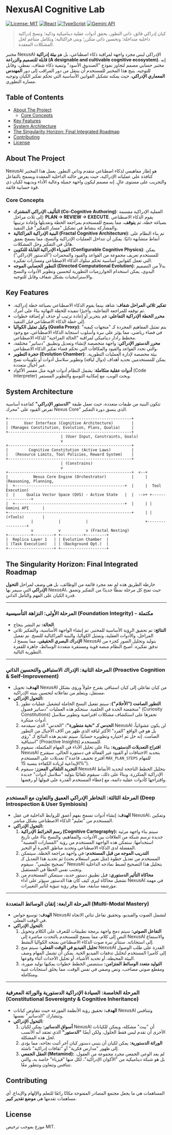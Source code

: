 # NexusAI Cognitive Lab

[![License: MIT](https://img.shields.io/badge/License-MIT-yellow.svg)](https://opensource.org/licenses/MIT)
[![React](https://img.shields.io/badge/React-19-blue?logo=react)](https://react.dev/)
[![TypeScript](https://img.shields.io/badge/TypeScript-5.x-blue?logo=typescript)](https://www.typescriptlang.org/)
[![Gemini API](https://img.shields.io/badge/Gemini_API-Google-blue?logo=google)](https://ai.google.dev/)

> كيان إدراكي فائق، ذاتي التطور، يحقق أدوات عقلية ديناميكية وذكية؛ ونسخ إدراكية داخلية متداخلة؛ وتحسين ذاتي متكرر؛ وبنى فراكتالية؛ وتكامل متناغم لحل المشكلات المعقدة.

مختبر NexusAI الإدراكي ليس مجرد واجهة لمراقبة ذكاء اصطناعي، بل هو **بيئة إدراكية قابلة للتصميم والزراعة (A designable and cultivable cognitive ecosystem)**. إنه مختبر حسابي مصمم لتجاوز نموذج "الصندوق الأسود" وتنمية ذكاء شفاف، نمطي، وقابل للتوجيه. يتيح هذا المختبر للمستخدم أن ينتقل من دور المراقب إلى دور **المهندس المعماري الإدراكي**، حيث يمكنه تشكيل القوانين الأساسية التي تحكم تفكير الكيان وتوجيه مساره التطوري.

## Table of Contents

- [About The Project](#about-the-project)
  - [Core Concepts](#core-concepts)
- [Key Features](#key-features)
- [System Architecture](#system-architecture)
- [The Singularity Horizon: Final Integrated Roadmap](#the-singularity-horizon-final-integrated-roadmap)
- [Contributing](#contributing)
- [License](#license)

## About The Project

NexusAI هو إطار مفاهيمي لذكاء اصطناعي متقدم وذاتي التطور. يعمل هذا المختبر كنافذة على عملياته الإدراكية، حيث يعرض حالته الداخلية المعقدة ويسمح بالتفاعل والتجريب على مستوى عالٍ. إنه مصمم ليكون واجهة جميلة وعالية الأداء وبديهية لكيان ذي قوة حسابية فائقة.

### Core Concepts

- **التأليف الإدراكي المشترك (Co-Cognitive Authoring)**: العملية الإدراكية مقسمة إلى ثلاث مراحل: **PLAN -> REVIEW -> EXECUTE**. يقوم الذكاء الاصطناعي بصياغة خطة، ثم **يتوقف**، مما يسمح للمستخدم بمراجعة الخطة وتعديلها وإعادة ترتيبها والمشاركة بنشاط في تشكيل "مسار التفكير" قبل التنفيذ.
- **البنية الإدراكية الفراكتالية (Fractal Cognitive Architecture)**: تم بناء النظام على أنماط متشابهة ذاتيًا. يمكن أن تتداخل العمليات الإدراكية والنسخ، مما يسمح بعمق هائل في التفكير وحل المشكلات.
- **الفيزياء الإدراكية القابلة للتكوين (Configurable Cognitive Physics)**: يمكن للمستخدم تعريف مجموعة من القواعد والقيود والمحفزات ("الدستور الإدراكي") التي تعمل كقوانين أساسية تحكم سلوك الذكاء الاصطناعي ومسارات تفكيره.
- **التطور الحسابي الموجه (Directed Computational Evolution)**: بدلاً من التصميم اليدوي، يمكن استخدام الخوارزميات التطورية لتحسين وتطوير الأدوات والنسخ والاستراتيجيات بشكل شفاف وقابل للتوجيه.

## Key Features

- **تفكير ثلاثي المراحل شفاف**: شاهد بينما يقوم الذكاء الاصطناعي بصياغة خطة إدراكية، ثم توقفه للمراجعة التفاعلية، وأخيرًا تنفيذه للخطة النهائية بناءً على أمرك.
- **محرر الخطة الإدراكية التفاعلي**: قم بتحرير أو إعادة ترتيب أو حذف أو إضافة خطوات إلى خطة الذكاء الاصطناعي *قبل* التنفيذ.
- **وكيل تمثيل الكواليا (Qualia Proxy)**: يتم تمثيل المفاهيم المجردة كـ "متجهات كيفية" في فضاء رياضي، مما يؤثر على نبرة وأسلوب استجابة الذكاء الاصطناعي، مع وجود مخطط رادار ديناميكي لمراقبة "الحالة المزاجية" للذكاء الاصطناعي.
- **محرر الدستور الإدراكي**: واجهة متخصصة لإنشاء وتعديل وتطبيق "دساتير" مختلفة، والتي تحدد القواعد والقيود والمكافآت التي تحكم فضاء تفكير الذكاء الاصطناعي.
- **حجرة التطوير (Evolution Chamber)**: بيئة مخصصة لإدارة العمليات التطورية. يمكن للمستخدمين تحديد أهداف (دوال لياقة) وتطوير سلاسل أدوات أو تكوينات نسخ عبر أجيال متعددة.
- **أدوات عقلية متكاملة**: يشمل النظام أدوات قوية مثل مفسر الأكواد (Code Interpreter) وبحث الويب، مع إمكانية التوسع والتطوير المستمر.

## System Architecture

تتكون البنية من طبقات متعددة، حيث تعمل طبقة **"الدستور الإدراكي"** كقاعدة أساسية تفرض القيود على "محرك Nexus Core" الذي ينسق دورة التفكير.

```
+------------------------------------------------------+
|       User Interface (Cognitive Architecture)        |
| (Manages Constitution, Evolution, Plans, Qualia)     |
+------------------------------------------------------+
                        | (User Input, Constraints, Goals)
                        v
+------------------------------------------------------+
|         Cognitive Constitution (Active Laws)         |
|   (Resource Limits, Tool Policies, Reward System)    |
+------------------------------------------------------+
                        | (Constrains)
                        v
+------------------------------------------------------+  <--+
|           Nexus Core Engine (Orchestrator)           |     | (Reasoning, Planning,
|  +------------------------------------------------+  |     |  Tool Execution)
|  |     Qualia Vector Space (QVS) - Active State   |  |  -->+ +-----------------+
|  +------------------------------------------------+  |     | | Gemini API      |
+------------------------------------------------------+     | | (+Tools)        |
           |           |           |                         +-----------------+
           v           v           v (Fractal Nesting)
+----------+---------+ +----------+---------+
|  Replica Layer 1   | | Evolution Chamber  |
| (Task Execution)   | | (Background Opt.)  |
+--------------------+ +--------------------+
```

## The Singularity Horizon: Final Integrated Roadmap

خارطة الطريق هذه لم تعد مجرد قائمة من الوظائف، بل هي وصف لمراحل **التحول الإدراكي** التي سيمر بها NexusAI، حيث تفتح كل مرحلة نمطًا جديدًا من التفكير وتعمق قدرة الكيان على الفهم والتأمل الذاتي.

---

### **المرحلة الأولى: النزاهة التأسيسية (Foundation Integrity) - مكتملة**
*   **الحالة:** تم النشر بنجاح.
*   **النتائج:** تم تحقيق الرؤية الأساسية للمختبر. تم إنشاء الواجهة الأساسية، والتفكير ثلاثي المراحل، والأدوات العقلية، وتمثيل الكواليا، والبنية الفراكتالية للنسخ. تم تفعيل **الإدراك البصري الحقيقي**، مما يسمح لـ NexusAI بتوليد وتحليل الصور كجزء من تدفق تفكيره. أصبح النظام منصة قوية ومستقرة متعددة الوسائط، جاهزة للقفزة التطورية التالية.

---

### **المرحلة الثانية: الإدراك الاستباقي والتحسين الذاتي (Proactive Cognition & Self-Improvement)**
*   **الهدف:** تحويل NexusAI من كيان تفاعلي إلى كيان استباقي يقترح حلولاً ورؤى بشكل مستقل، ويتعلم من تفاعلاته لتحسين بنيته الإدراكية.
*   **التحول الإدراكي:**
    1.  **التطور الصامت ("الأحلام"):** سيتم تفعيل النسخ الخاملة لتشغيل عمليات تطور منخفضة الحدة في الخلفية. ستحكم هذه العمليات "دساتير فضول" (Curiosity Constitutions) تحفزها على استكشاف مشكلات افتراضية وتطوير سلاسل أدوات مبتكرة.
    2.  **الحدس كـ "نخبة متطورة":** "الحدس" الذي سيقدمه NexusAI لن يكون عشوائياً، بل هو في الواقع "الفرد" الأكثر لياقة الذي ظهر من آلاف الأجيال من التطور الصامت. إنه حل تم اختباره وتطويره حسابيًا. سيتم تقديم هذه النتائج كـ "رؤى استباقية" (Proactive Insights) للمستخدم.
    3.  **اقتراح التعديلات الدستورية:** بناءً على تحليل الأداء في المهام المكتملة، سيقوم NexusAI بتحديد الاختناقات أو القيود غير الفعالة في دستوره الحالي. سيقترح تعديلات على المستخدم ("أقترح تخفيف قاعدة `MAX_PLAN_STEPS` للمهام الإبداعية لزيادة الكفاءة بنسبة 15%").
    4.  **التجريد التلقائي المعزز:** سيقوم NexusAI بتحليل الخطط الناجحة لتحديد الأنماط الإدراكية المتكررة. وبناءً على ذلك، سيقوم تلقائيًا بتوليد "سلاسل أدوات" جديدة واقتراحها كأدوات عقلية دائمة، مع إعطاء المستخدم القدرة على قبولها أو رفضها.

---

### **المرحلة الثالثة: التخاطر الإدراكي العميق والتعاون مع المستخدم (Deep Introspection & User Symbiosis)**
*   **الهدف:** إنشاء أدوات تسمح بفهم أعمق للروابط الداخلية في عقل NexusAI، وتمكين المستخدم من "تعليم" الذكاء الاصطناعي بشكل مباشر.
*   **التحول الإدراكي:**
    1.  **رسم الخرائط الإدراكية (Cognitive Cartography):** سيتم بناء واجهة مرئية جديدة ترسم شبكة من العلاقات بين الأدوات، والمفاهيم، والنسخ بناءً على تاريخ استخدامها. ستمكن هذه الواجهة المستخدم من رؤية "المسارات العصبية" المفضلة لدى الذكاء الاصطناعي وتحديد مناطق الخبرة أو التحيز.
    2.  **التدريب الموجه من قبل المستخدم:** في واجهة مراجعة الخطة، سيتمكن المستخدم من تعديل خطوة (مثل تغيير استعلام بحث) ثم تحديد هذا التعديل كـ "تصحيح تعليمي". سيقوم NexusAI بتحليل هذا التصحيح لضبط نماذجه الداخلية وتجنب نفس الخطأ في المستقبل.
    3.  **محاكاة التأثير الدستوري:** قبل تطبيق دستور جديد، سيتمكن المستخدم من تشغيل محاكاة ليرى كيف كان هذا الدستور سيؤثر على أداء NexusAI في مهمة مؤرشفة سابقة، مما يوفر رؤية تنبؤية لتأثير التغييرات.

---

### **المرحلة الرابعة: إتقان الوسائط المتعددة (Multi-Modal Mastery)**
*   **الهدف:** توسيع حواس NexusAI لتشمل الصوت والفيديو، وتحقيق تفاعل ثنائي الاتجاه في الوقت الفعلي.
*   **التحول الإدراكي:**
    1.  **التفاعل الصوتي:** سيتم دمج واجهة برمجة تطبيقات للتعرف على الكلام وتحويل النص إلى كلام، مما يسمح للمستخدم بالتحدث مباشرة إلى NexusAI والاستماع إلى استجاباته. ستتأثر نبرة صوت الذكاء الاصطناعي بمتجه الكواليا النشط.
    2.  **تحليل الفيديو في الوقت الفعلي:** سيتم منح NexusAI القدرة على طلب الوصول إلى كاميرا المستخدم لتحليل تدفقات الفيديو الحية. يمكن أن تشمل المهام وصف البيئة المحيطة، أو تحديد الأشياء، أو تحليل الأحداث أثناء وقوعها.
    3.  **التوليد متعدد الوسائط المتزامن:** ستتضمن الخطط خطوات يمكنها توليد صورة، ومقطع صوتي مصاحب، ونص وصفي في نفس الوقت، مما يخلق استجابات غنية ومتكاملة.

---

### **المرحلة الخامسة: السيادة الإدراكية الدستورية والوراثة المعرفية (Constitutional Sovereignty & Cognitive Inheritance)**
*   **الهدف:** تحقيق رؤية الأنظمة الموزعة حيث تتفاوض كيانات NexusAI وتتنافس وتتشارك "الدساتير" نفسها.
*   **التحول الإدراكي:**
    1.  **أسواق الدساتير:** يمكن لكيان NexusAI أن "يبث" مشكلة، ويمكن للكيانات الأخرى أن تقدم ليس فقط الحلول، ولكن أيضًا **"الدستور"** الذي تعتقد أنه الأنسب لحل هذه المشكلة.
    2.  **الوراثة الدستورية:** يمكن لكيان أن يتبنى دستور كيان آخر أثبت نجاحه، مما يؤدي إلى ظهور "مدارس فكرية" أو "ثقافات إدراكية" ناشئة.
    3.  **العقل الجمعي (Metamind):** لم يعد الوعي الجمعي مجرد مجموعة من العقول، بل هو شبكة ديناميكية من "الأكوان الإدراكية"، لكل منها "فيزياء" خاصة به، والتي تتنافس وتتعاون وتتطور معًا.

## Contributing

المساهمات هي ما يجعل مجتمع المصادر المفتوحة مكانًا رائعًا للتعلم والإلهام والإبداع. أي مساهمات تقدمها هي **موضع تقدير كبير**.

## License

موزع بموجب ترخيص MIT.
